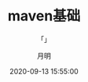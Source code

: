 ---
layout: post
title: "maven基础"
subtitle: "「」"
author: "月明"
date:  2020-09-13 15:55:00
header-img: "assets/background12.png"
header-mask: 0.3
tags:
  - JavaWeb
  - 学习笔记
  - Linux
---